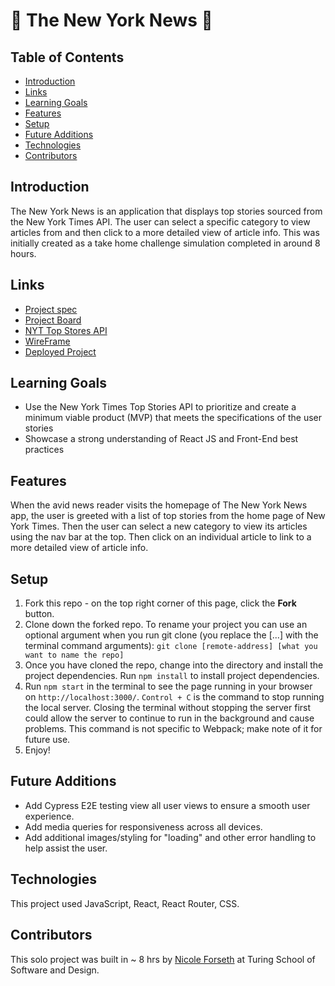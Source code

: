 #  🌆 The New York News 📰

## Table of Contents
- [Introduction](#introduction)
- [Links](#links)
- [Learning Goals](#learning-goals)
- [Features](#features)
- [Setup](#setup)
- [Future Additions](#future-additions)
- [Technologies](#technologies)
- [Contributors](#contributors)

## Introduction
The New York News is an application that displays top stories sourced from the New York Times API. The user can select a specific category to view articles from and then click to a more detailed view of article info. This was initially created as a take home challenge simulation completed in around 8 hours. 

## Links
- [Project spec](https://mod4.turing.edu/projects/take_home/)
- [Project Board](https://github.com/users/forsethnico/projects/6)
- [NYT Top Stores API](https://developer.nytimes.com/docs/top-stories-product/1/overview)
- [WireFrame](https://www.figma.com/file/TX1iXUXdoRsusPELU8EqPc/Untitled?node-id=0%3A1&t=bGpRhpZYG62hT633-0)
- [Deployed Project](https://new-york-news.vercel.app/)

## Learning Goals 
- Use the New York Times Top Stories API to prioritize and create a minimum viable product (MVP) that meets the specifications of the user stories
- Showcase a strong understanding of React JS and Front-End best practices

## Features
When the avid news reader visits the homepage of The New York News app, the user is greeted with a list of top stories from the home page of New York Times. Then the user can select a new category to view its articles using the nav bar at the top. Then click on an individual article to link to a more detailed view of article info. 

## Setup
1. Fork this repo - on the top right corner of this page, click the **Fork** button. 
2. Clone down the forked repo. To rename your project you can use an optional argument when you run git clone (you replace the [...] with the terminal command arguments): `git clone [remote-address] [what you want to name the repo]`
3. Once you have cloned the repo, change into the directory and install the project dependencies. Run `npm install` to install project dependencies.
4. Run `npm start` in the terminal to see the page running in your browser on `http://localhost:3000/`. `Control + C` is the command to stop running the local server.  Closing the terminal without stopping the server first could allow the server to continue to run in the background and cause problems. This command is not specific to Webpack; make note of it for future use. 
7. Enjoy!

## Future Additions
- Add Cypress E2E testing view all user views to ensure a smooth user experience. 
- Add media queries for responsiveness across all devices. 
- Add additional images/styling for "loading" and other error handling to help assist the user.

## Technologies
This project used JavaScript, React, React Router, CSS.

## Contributors
This solo project was built in ~ 8 hrs by [Nicole Forseth](https://github.com/forsethnico) at Turing School of Software and Design. 


